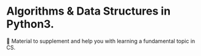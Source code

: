 # Algorithms & Data Structures in Python3.
📓 Material to supplement and help you with learning a fundamental topic in CS.

